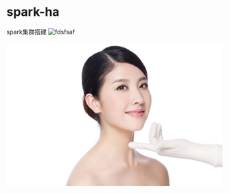 # spark-ha
spark集群搭建
![fdsfsaf](https://timgsa.baidu.com/timg?image&quality=80&size=b9999_10000&sec=1546722878889&di=c838a2b2b15ca5d7b36ca1980d9a2530&imgtype=0&src=http%3A%2F%2Fimgsrc.baidu.com%2Fimgad%2Fpic%2Fitem%2F0b55b319ebc4b7454d716709c5fc1e178b8215c3.jpg)

![发的说法是否](doc/timg.jpg)
